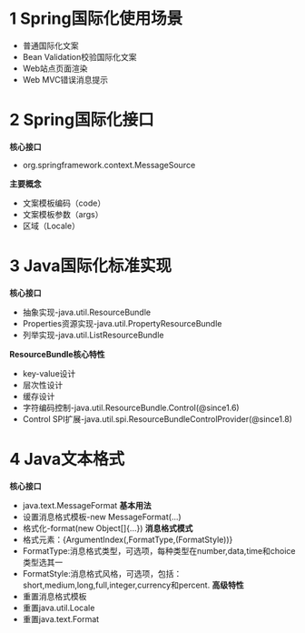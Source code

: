 # 1 Spring国际化使用场景
+ 普通国际化文案
+ Bean Validation校验国际化文案
+ Web站点页面渲染
+ Web MVC错误消息提示

# 2 Spring国际化接口
**核心接口**<br/>
+ org.springframework.context.MessageSource

**主要概念**<br/>
+ 文案模板编码（code）
+ 文案模板参数（args）
+ 区域（Locale）

# 3 Java国际化标准实现
**核心接口**<br/>
+ 抽象实现-java.util.ResourceBundle
+ Properties资源实现-java.util.PropertyResourceBundle
+ 列举实现-java.util.ListResourceBundle

**ResourceBundle核心特性**<br/>
+ key-value设计
+ 层次性设计
+ 缓存设计
+ 字符编码控制-java.util.ResourceBundle.Control(@since1.6)
+ Control SPI扩展-java.util.spi.ResourceBundleControlProvider(@since1.8)

# 4 Java文本格式
**核心接口**<br/>
+ java.text.MessageFormat
**基本用法**<br/>
+ 设置消息格式模板-new MessageFormat(...)
+ 格式化-format(new Object[]{...})
**消息格式模式**<br/>
+ 格式元素：{ArgumentIndex(,FormatType,(FormatStyle))}
+ FormatType:消息格式类型，可选项，每种类型在number,data,time和choice类型选其一
+ FormatStyle:消息格式风格，可选项，包括：short,medium,long,full,integer,currency和percent.
**高级特性**<br/>
+ 重置消息格式模板
+ 重置java.util.Locale
+ 重置java.text.Format